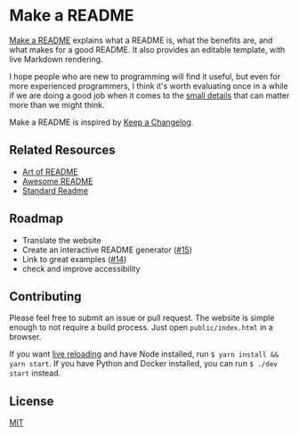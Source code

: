 # Make a README
[Make a README](https://makeareadme.com) explains what a README is, what the
benefits are, and what makes for a good README. It also provides an editable
template, with live Markdown rendering.

I hope people who are new to programming will find it useful, but even for
more experienced programmers, I think it's worth evaluating once
in a while if we are doing a good job when it comes to the
[small details](https://chris.beams.io/posts/git-commit/) that
can matter more than we might think.

Make a README is inspired by [Keep a Changelog](http://keepachangelog.com/).

## Related Resources
* [Art of README](https://github.com/noffle/art-of-readme)
* [Awesome README](https://github.com/matiassingers/awesome-readme)
* [Standard Readme](https://github.com/RichardLitt/standard-readme)

## Roadmap

- Translate the website
- Create an interactive README generator ([#15](https://github.com/dguo/make-a-readme/issues/15))
- Link to great examples ([#14](https://github.com/dguo/make-a-readme/issues/14))
- check and improve accessibility

## Contributing
Please feel free to submit an issue or pull request. The website is simple
enough to not require a build process. Just open `public/index.html` in a
browser.

If you want [live reloading](https://github.com/tapio/live-server) and have
Node installed, run `$ yarn install && yarn start`. If you have Python and
Docker installed, you can run `$ ./dev start` instead.

## License
[MIT](https://github.com/dguo/make-a-readme/blob/master/LICENSE)
